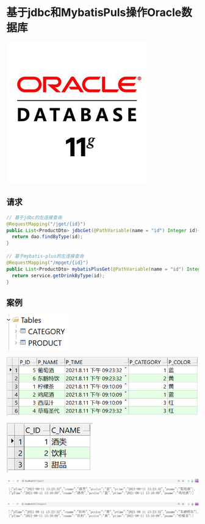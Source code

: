# 基于jdbc和MybatisPuls操作Oracle数据库

![Screenshot](docs/version.png)

## 请求

``` java
// 基于jdbc的左连接查询
@RequestMapping("/jget/{id}")
public List<ProductDto> jdbcGet(@PathVariable(name = "id") Integer id){
  return dao.findByType(id);
}

// 基于mybatis-plus的左连接查询
@RequestMapping("/mpget/{id}")
public List<ProductDto> mybatisPlusGet(@PathVariable(name = "id") Integer id){
  return service.getDrinkByType(id);
}
```

## 案例

![Screenshot](docs/111.png)

![Screenshot](docs/222.png)

![Screenshot](docs/333.png)

![Screenshot](docs/444.png)

![Screenshot](docs/555.png)
